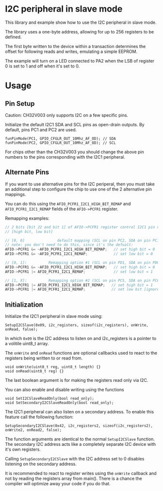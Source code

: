 # I2C peripheral in slave mode

This library and example show how to use the I2C peripheral in slave mode.

The library uses a one-byte address, allowing for up to 256 registers to be defined.

The first byte written to the device within a transaction determines the offset for following reads and writes, emulating a simple EEPROM.

The example will turn on a LED connected to PA2 when the LSB of register 0 is set to 1 and off when it's set to 0.

# Usage

## Pin Setup

Caution: CH32V003 only supports I2C on a few specific pins.

Initialize the default I2C1 SDA and SCL pins as open-drain outputs. By default, pins PC1 and PC2 are used.
```
funPinMode(PC1, GPIO_CFGLR_OUT_10Mhz_AF_OD); // SDA
funPinMode(PC2, GPIO_CFGLR_OUT_10Mhz_AF_OD); // SCL
```

For chips other than the CH32V003 you should change the above pin numbers to the pins corresponding with the I2C1 peripheral.

## Alternate Pins

If you want to use alternative pins for the I2C periperal, then you must take an additional step to configure the chip to use one of the 2 alternative pin mappings.

You can do this using the `AFIO_PCFR1_I2C1_HIGH_BIT_REMAP` and `AFIO_PCFR1_I2C1_REMAP` fields of the `AFIO->PCFR1` register.

Remapping examples:

```c++
// 2 bits [bit 22 and bit 1] of AFIO->PCFR1 register control I2C1 pin remapping on ch32v003
// [high bit, low bit]

// [0, 0]				default mapping (SCL on pin PC2, SDA on pin PC1)
// note: you don't need to do this, since it's the defualt:
AFIO->PCFR1 &= ~AFIO_PCFR1_I2C1_HIGH_BIT_REMAP;	  // set high bit = 0
AFIO->PCFR1 &= ~AFIO_PCFR1_I2C1_REMAP;            // set low bit = 0

// [0, 1]:			Remapping option #1 (SCL on pin PD1, SDA on pin PD0)
AFIO->PCFR1 &= ~AFIO_PCFR1_I2C1_HIGH_BIT_REMAP;   // set high bit = 0
AFIO->PCFR1 |= AFIO_PCFR1_I2C1_REMAP;             // set low bit = 1

// [1, X]:			Remapping option #2 (SCL on pin PC5, SDA on pin PC6)
AFIO->PCFR1 |= AFIO_PCFR1_I2C1_HIGH_BIT_REMAP;   // set high bit = 1
AFIO->PCFR1 |= AFIO_PCFR1_I2C1_REMAP;            // set low bit [ignored / don't care]
```

## Initialization

Initialize the I2C1 peripheral in slave mode using:

```
SetupI2CSlave(0x09, i2c_registers, sizeof(i2c_registers), onWrite, onRead, false);
```

In which `0x09` is the I2C address to listen on and i2c_registers is a pointer to a volitile uint8_t array.

The `onWrite` and `onRead` functions are optional callbacks used to react to the registers being written to or read from.

```
void onWrite(uint8_t reg, uint8_t length) {}
void onRead(uint8_t reg) {}
```

The last boolean argument is for making the registers read only via I2C.

You can also enable and disable writing using the functions

```
void SetI2CSlaveReadOnly(bool read_only);
void SetSecondaryI2CSlaveReadOnly(bool read_only);
```

The I2C1 peripheral can also listen on a secondary address. To enable this feature call the following function:

```
SetupSecondaryI2CSlave(0x42, i2c_registers2, sizeof(i2c_registers2), onWrite2, onRead2, false);
```

The function arguments are identical to the normal `SetupI2CSlave` function. The secondary I2C address acts like a completely separate I2C device with it's own registers.

Calling `SetupSecondaryI2CSlave` with the I2C address set to 0 disables listening on the secondary address.

It is recommended to react to register writes using the `onWrite` callback and not by reading the registers array from main(). There is a chance the compiler will optimize away your code if you do that.
